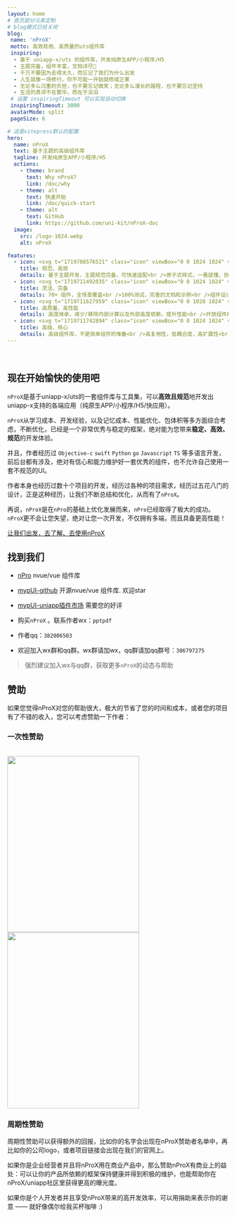 ```yaml
---
layout: home
# 首页部分元素定制
# blog模式已经关闭
blog:
 name: 'nProX'
 motto: 高效易用、高质量的uts组件库
 inspiring:
  - 基于 uniapp-x/uts 的组件库，开发纯原生APP/小程序/H5
  - 主题完备，组件丰富，文档详尽🎨
  - 千万不要因为走得太久，而忘记了我们为什么出发
  - 人生就像一场修行，你不可能一开始就修成正果
  - 无论多么沉重的负担，也不要忘记微笑；无论多么漫长的路程，也不要忘记坚持
  - 生活的真谛不在繁华，而在于淡泊
 # 设置 inspiringTimeout 可以实现自动切换
 inspiringTimeout: 3000
 avatarMode: split
 pageSize: 6

# 这是vitepress默认的配置
hero:
  name: nProX
  text: 基于主题的高级组件库
  tagline: 开发纯原生APP/小程序/H5
  actions:
    - theme: brand
      text: Why nProX?
      link: /doc/why
    - theme: alt
      text: 快速开始
      link: /doc/quick-start
    - theme: alt
      text: GitHub
      link: https://github.com/uni-kit/nProX-doc
  image:
    src: /logo-1024.webp
    alt: nProX

features:
  - icon: <svg t="1719708576521" class="icon" viewBox="0 0 1024 1024" version="1.1" xmlns="http://www.w3.org/2000/svg" p-id="4531" width="48" height="48"><path d="M490.666667 42.666667m20.266666 0l2.133334 0q20.266667 0 20.266666 20.266666l0 172.8q0 20.266667-20.266666 20.266667l-2.133334 0q-20.266667 0-20.266666-20.266667l0-172.8q0-20.266667 20.266666-20.266666Z" fill="#34A4E8" p-id="4532"></path><path d="M490.666667 789.333333m19.2 0l4.266666 0q19.2 0 19.2 19.2l0 153.6q0 19.2-19.2 19.2l-4.266666 0q-19.2 0-19.2-19.2l0-153.6q0-19.2 19.2-19.2Z" fill="#34A4E8" p-id="4533"></path><path d="M981.452427 491.095325m-0.052499 20.053265l-0.005585 2.133326q-0.052499 20.053265-20.105764 20.000765l-173.226073-0.453506q-20.053265-0.052499-20.000765-20.105764l0.005585-2.133326q0.052499-20.053265 20.105764-20.000765l173.226073 0.453506q20.053265 0.052499 20.000765 20.105764Z" fill="#34A4E8" p-id="4534"></path><path d="M256.079836 490.815404m-0.056 20.053255l-0.005957 2.133325q-0.055999 20.053255-20.109255 19.997256l-173.225991-0.48374q-20.053255-0.055999-19.997256-20.109254l0.005958-2.133325q0.055999-20.053255 20.109254-19.997256l173.225992 0.483739q20.053255 0.055999 19.997255 20.109255Z" fill="#34A4E8" p-id="4535"></path><path d="M320 704m-277.333333 0a277.333333 277.333333 0 1 0 554.666666 0 277.333333 277.333333 0 1 0-554.666666 0Z" fill="#34A4E8" opacity=".5" p-id="4536"></path><path d="M512 554.666667a117.333333 117.333333 0 1 1 117.333333-117.333334A117.546667 117.546667 0 0 1 512 554.666667z m0-192a74.666667 74.666667 0 1 0 74.666667 74.666666A74.666667 74.666667 0 0 0 512 362.666667z" fill="#34A4E8" p-id="4537"></path><path d="M661.333333 704a21.333333 21.333333 0 0 1-21.333333-21.333333 128 128 0 0 0-256 0 21.333333 21.333333 0 0 1-42.666667 0 170.666667 170.666667 0 0 1 341.333334 0 21.333333 21.333333 0 0 1-21.333334 21.333333z" fill="#34A4E8" p-id="4538"></path><path d="M512 917.333333a405.333333 405.333333 0 1 1 405.333333-405.333333 405.333333 405.333333 0 0 1-405.333333 405.333333z m0-764.373333A359.04 359.04 0 1 0 871.04 512 359.466667 359.466667 0 0 0 512 152.96z" fill="#34A4E8" p-id="4539"></path></svg>
    title: 规范、高效
    details: 基于主题开发，主题规范完备，可快速适配<br />原子式样式，一看就懂，协作无忧<br />uts/ts强类型，方便调试、理解与协作<br />主题可拓展、可替换，更可一键换肤<br />设计思想明确，越用越快，越用越爽
  - icon: <svg t="1719711492035" class="icon" viewBox="0 0 1024 1024" version="1.1" xmlns="http://www.w3.org/2000/svg" p-id="5580" width="48" height="48"><path d="M635.865 508.731c0-70.695-55.65-128-123.865-128s-123.865 57.305-123.865 128c0 70.656 55.65 128 123.865 128s123.865-57.344 123.865-128zM512 586.713c-41.55 0-75.46-35.053-75.46-77.982 0-42.93 33.87-77.981 75.46-77.981 41.55 0 75.46 35.052 75.46 77.981 0 42.93-33.87 77.982-75.46 77.982z m-179.358-103.07a24.694 24.694 0 0 0-24.221 25.049c0 13.784 10.91 25.009 24.221 25.009a24.694 24.694 0 0 0 24.183-25.01 24.694 24.694 0 0 0-24.183-25.048zM229.14 508.692c0 13.784 10.87 25.009 24.182 25.009a24.694 24.694 0 0 0 24.221-25.01 24.694 24.694 0 0 0-24.221-25.048 24.694 24.694 0 0 0-24.182 25.049z m-30.878 0c0-50.885-40.172-92.357-89.403-92.357s-89.167 41.511-89.167 92.396c0 50.846 40.173 92.357 89.403 92.357s89.167-41.511 89.167-92.357z m-89.206 42.299c-22.567 0-40.96-18.944-40.96-42.3 0-23.354 18.393-42.338 40.96-42.338 22.607 0 40.96 18.984 40.96 42.339s-18.51 42.299-40.96 42.299z m661.622-17.33c13.39 0 24.182-11.145 24.182-24.97a24.615 24.615 0 0 0-24.182-25.048 24.615 24.615 0 0 0-24.221 25.049c0 13.784 10.83 25.009 24.221 25.009z m-79.32 0a24.694 24.694 0 0 0 24.221-24.97 24.694 24.694 0 0 0-24.221-25.048 24.694 24.694 0 0 0-24.183 25.049c0 13.784 10.87 25.009 24.183 25.009z m223.586-117.366c-49.23 0-89.403 41.512-89.403 92.397 0 50.845 40.172 92.357 89.403 92.357s89.364-41.472 89.364-92.318c0-50.885-40.173-92.357-89.403-92.357z m0 134.696c-22.607 0-40.96-18.944-40.96-42.3 0-23.354 18.353-42.338 40.96-42.338 22.567 0 40.96 18.984 40.96 42.339s-18.393 42.299-40.96 42.299zM512 669.066a24.694 24.694 0 0 0-24.222 25.01c0 13.784 10.91 25.008 24.222 25.008a24.694 24.694 0 0 0 24.222-25.009A24.694 24.694 0 0 0 512 669.065z m0 81.92a24.694 24.694 0 0 0-24.222 25.01c0 13.784 10.91 25.008 24.222 25.008a24.694 24.694 0 0 0 24.222-25.009A24.694 24.694 0 0 0 512 750.985z m0 81.92c-49.23 0-89.403 41.511-89.403 92.396 0 50.846 40.172 92.16 89.403 92.16s89.403-41.511 89.403-92.396c0-50.846-40.172-92.16-89.403-92.16z m0 134.498c-22.607 0-40.96-18.983-40.96-42.338s18.353-42.3 40.96-42.3 40.96 18.945 40.96 42.3c0 23.355-18.353 42.338-40.96 42.338z m0-619.008a24.694 24.694 0 0 0 24.222-25.009A24.694 24.694 0 0 0 512 298.338a24.694 24.694 0 0 0-24.222 25.05c0 13.744 10.91 25.008 24.222 25.008z m0-81.92c13.39 0 24.222-11.224 24.222-25.048A24.615 24.615 0 0 0 512 216.418a24.615 24.615 0 0 0-24.222 25.01c0 13.824 10.831 25.009 24.222 25.009z m0-81.96c49.23 0 89.403-41.51 89.403-92.356C601.403 41.275 561.231 0 512 0s-89.403 41.472-89.403 92.357 40.172 92.16 89.403 92.16z m0-134.498c22.607 0 40.96 18.984 40.96 42.339s-18.353 42.338-40.96 42.338-40.96-18.983-40.96-42.338S489.393 50.018 512 50.018zM368.128 622.12a25.6 25.6 0 0 0 0 35.447c9.492 9.846 24.812 9.846 34.304 0a25.6 25.6 0 0 0 0-35.447 23.67 23.67 0 0 0-34.265 0z m-38.912 100.51c13.39 0 24.182-11.185 24.182-25.01a24.615 24.615 0 0 0-24.182-25.009 24.615 24.615 0 0 0-24.222 25.01c0 13.784 10.831 25.009 24.222 25.009zM163.958 737.83a94.444 94.444 0 0 0 0 130.521c34.895 36.076 91.372 36.076 126.307 0a94.444 94.444 0 0 0 0-130.52 87.591 87.591 0 0 0-126.307 0z m92.003 95.311a39.857 39.857 0 0 1-57.699 0 43.166 43.166 0 0 1 0-59.628 39.857 39.857 0 0 1 57.699 0 43.166 43.166 0 0 1 0 59.628z m438.823-488.29c13.39 0 24.222-11.225 24.222-25.01a24.615 24.615 0 0 0-24.222-25.048 24.615 24.615 0 0 0-24.182 25.048c0 13.785 10.83 25.01 24.182 25.01z m-55.887 57.738c13.391 0 24.222-11.186 24.222-25.01a24.615 24.615 0 0 0-24.222-25.009 24.615 24.615 0 0 0-24.182 25.01c0 13.784 10.83 25.009 24.182 25.009z m221.145-122.96a94.444 94.444 0 0 0 0-130.52 87.237 87.237 0 0 0-126.307 0 94.444 94.444 0 0 0 0 130.52 87.434 87.434 0 0 0 126.307 0z m-92.003-95.31a39.857 39.857 0 0 1 57.699 0 43.166 43.166 0 0 1 0 59.668 39.857 39.857 0 0 1-57.699 0 43.166 43.166 0 0 1 0-59.629z m-73.255 538.348c13.39 0 24.222-11.185 24.222-25.009a24.615 24.615 0 0 0-24.222-25.01 24.615 24.615 0 0 0-24.182 25.01c0 13.785 10.83 25.01 24.182 25.01z m-73.02-100.51a25.6 25.6 0 0 0 0 35.447c9.453 9.846 24.813 9.846 34.266 0a25.6 25.6 0 0 0 0-35.446 23.67 23.67 0 0 0-34.265 0z m111.971 115.713a94.444 94.444 0 0 0 0 130.52c34.895 36.077 91.373 36.077 126.307 0a94.444 94.444 0 0 0 0-130.52 87.591 87.591 0 0 0-126.307 0z m92.2 95.31a39.857 39.857 0 0 1-57.699 0 43.166 43.166 0 0 1 0-59.628 39.857 39.857 0 0 1 57.699 0 43.166 43.166 0 0 1 0 59.629zM385.103 402.59c13.39 0 24.182-11.186 24.182-25.01a24.615 24.615 0 0 0-24.182-25.009 24.615 24.615 0 0 0-24.222 25.01c0 13.784 10.831 25.009 24.222 25.009z m-55.926-57.738c13.39 0 24.221-11.225 24.221-25.01a24.615 24.615 0 0 0-24.182-25.048 24.615 24.615 0 0 0-24.222 25.048c0 13.785 10.831 25.01 24.222 25.01z m-38.912-65.26a94.444 94.444 0 0 0 0-130.521 87.237 87.237 0 0 0-126.307 0 94.444 94.444 0 0 0 0 130.52c34.698 35.84 91.372 35.84 126.307 0z m-92.2-95.311a39.857 39.857 0 0 1 57.699 0 43.166 43.166 0 0 1 0 59.667 39.857 39.857 0 0 1-57.699 0 43.166 43.166 0 0 1 0-59.628z" fill="#F47A40" p-id="5581"></path></svg>
    title: 灵活、完备
    details: 70+ 组件，全场景覆盖<br />100%测试，完善的文档和示例<br />组件设计灵活完备，更开放了所有可配置的属性，可随意定制<br />快速开发与灵活适配把握到位，自由随心所欲<br />更多模板与场景案例，满足各种需求
  - icon: <svg t="1719711627959" class="icon" viewBox="0 0 1028 1024" version="1.1" xmlns="http://www.w3.org/2000/svg" p-id="16263" width="48" height="48"><path d="M186.584663 619.936417c-74.329292 73.189221-193.067256 330.013068-150.543445 371.883627 62.891135 61.917498 274.465819-33.952475 369.990443-129.472939 88.014303-88.010142 121.47996-223.541267 58.61379-271.948509-152.524006-117.456425-278.060787 29.537821-278.060788 29.537821z" fill="#D0000E" opacity=".4" p-id="16264"></path><path d="M367.298378 652.748822c35.254819 33.428209 20.750122 107.89897-32.400481 166.346325-53.150603 58.426551-124.829438 78.71482-160.09674 45.261645-35.254819-33.419888-20.750122-107.890648 32.400481-166.317199 53.154764-58.434873 124.829438-78.689855 160.09674-45.290771z" fill="#D0000E" opacity=".4" p-id="16265"></path><path d="M609.347073 619.262361l8.979098 5.275948s38.51692 135.090076 10.377141 188.993791c-32.433768 62.079771-148.134317 142.721061-198.455547 160.159152-39.873354 13.838962 35.658421-141.410396 0.832169-245.027858l178.267139-109.401033z" fill="#98C2D9" p-id="16266"></path><path d="M635.023632 705.462536s-78.211358 77.341742-195.896629 119.761532c0 0 2.255177-27.11205 1.127589-42.731853-1.127588-15.619803 0-6.96525 0-6.965251l194.76904-70.064428z" fill="#3F3F3F" p-id="16267"></path><path d="M366.923902 389.117836l4.481228-10.576861s-138.214869-19.967883-191.536067 15.544907c-53.33368 35.516952-224.59396 221.053083-86.820141 204.742581 137.786302-16.310503 169.33381-17.820889 169.333811-17.820889l104.541169-191.889738z" fill="#BDE8FF" p-id="16268"></path><path d="M402.56568 790.947047s251.477164-40.934369 455.724604-253.470208c166.163248-172.907974 138.306407-375.957091 122.141533-445.663687 0 0-7.50616-29.271527-41.134089-34.514189C421.676429-23.529565 233.423268 600.571856 233.423268 600.571856s-16.884699 77.258525 41.550174 135.697559c70.455547 70.451386 127.592237 54.677632 127.592238 54.677632z" fill="#98C2D9" p-id="16269"></path><path d="M451.255859 779.538016c-217.091961-25.418587-203.639957-219.226473-203.639957-219.226473h-0.004161c-9.632351 25.168937-14.188473 40.260313-14.188473 40.260313s-16.884699 77.258525 41.550174 135.697559c70.455547 70.451386 127.592237 54.685954 127.592238 54.685953s18.1704-2.966681 48.690179-11.417352z" fill="#3F3F3F" p-id="16270"></path><path d="M939.297728 57.294802C421.676429-23.529565 233.423268 600.571856 233.423268 600.571856s-16.884699 77.258525 41.550174 135.697559a264.650392 264.650392 0 0 0 14.895817 13.78071c41.404544-9.753015 82.900627 19.447778 124.159542 3.819654 315.945259-119.690797 589.499854-485.241621 549.97601-686.018919-6.008257-4.797451-14.0262-8.891721-24.707083-10.556058z" fill="#BDE8FF" p-id="16271"></path><path d="M516.755843 249.259435c-79.775835 78.644085-128.19556 177.464096-105.177778 198.189253 20.042779 23.791698 95.953191-46.181192 174.035562-126.285733 78.361148-80.304262 106.546696-118.571531 85.63014-139.65452-19.797289-21.686311-75.552579-12.216234-154.487924 67.751z" fill="#FFFFFF" p-id="16272"></path><path d="M487.001658 530.7654s-75.594188 154.787504-183.538927 230.115398c0 0-23.5046-14.479732-32.412963-27.898449l215.95189-202.216949z" fill="#3F3F3F" p-id="16273"></path><path d="M483.348438 521.807106c12.224555 12.09973-3.99857 48.328186-77.757826 122.882164-73.763417 74.553977-143.465852 125.18311-155.690407 113.083379-12.228716-12.09973 37.651464-82.338914 111.41072-156.892891 73.763417-74.553977 109.808796-91.164061 122.037513-79.072652z" fill="#BDE8FF" p-id="16274"></path><path d="M483.348438 521.807106c12.224555 12.09973-3.99857 48.328186-77.757826 122.882164-73.763417 74.553977-143.465852 125.18311-155.690407 113.083379-12.228716-12.09973 37.651464-82.338914 111.41072-156.892891 73.763417-74.553977 109.808796-91.164061 122.037513-79.072652z" fill="#BDE8FF" opacity=".23" p-id="16275"></path><path d="M939.31021 57.294802c-110.104216-17.192602-205.295972-2.475701-286.952508 31.326984 43.439196 142.267529 164.349121 250.707408 313.569418 276.175926 41.633391-118.22202 25.418587-225.958717 14.513019-272.988721 0.004161 0-7.501999-29.267367-41.129929-34.514189z" fill="#00C4FF" opacity=".5" p-id="16276"></path></svg>
    title: 高质量、高性能
    details: 高度继承，减少/移除内部计算以及外部高度依赖，提升性能<br />开放组件刷新时机，用户可控，贴合实际生产<br />更少层级嵌套，更少DOM节点，更少计算<br />初始化动画效果，提升用户体验
  - icon: <svg t="1719711742894" class="icon" viewBox="0 0 1024 1024" version="1.1" xmlns="http://www.w3.org/2000/svg" p-id="23329" width="48" height="48"><path d="M511 493c-198.27 0-359 160.73-359 359h718c0-198.27-160.73-359-359-359z" fill="#FF9997" p-id="23330"></path><path d="M942.3 334.81a70.94 70.94 0 0 0-53.85-25A69.48 69.48 0 0 0 846 324.39L724.85 416.9a7.57 7.57 0 0 1-4.75 1.66 8.43 8.43 0 0 1-7.5-4.84L576.46 136.44a70.36 70.36 0 0 0-126.6 0L313.7 413.72a8.4 8.4 0 0 1-7.47 4.84 7.6 7.6 0 0 1-4.74-1.65L180.36 324.4a69.5 69.5 0 0 0-42.48-14.59 70.9 70.9 0 0 0-53.85 25c-13.69 16-19.41 36.47-16.11 57.65l68.26 436.27a71.61 71.61 0 0 0 23.71 43A70.26 70.26 0 0 0 206 889h614.38a70.26 70.26 0 0 0 46.06-17.26 71.62 71.62 0 0 0 23.71-43l14.94-95.46 17.51-111.93 35.82-228.9a70.58 70.58 0 0 0-16.12-57.64z m-811 40.5a9 9 0 0 1 6.54-3.23 7.5 7.5 0 0 1 4.67 1.8l121.2 92.52a70.24 70.24 0 0 0 105.88-25.23l136.17-277.28a7.87 7.87 0 0 1 7.39-4.81 8 8 0 0 1 7.42 4.83l136.15 277.3a70.3 70.3 0 0 0 63.38 39.62 69.58 69.58 0 0 0 42.53-14.43l121.17-92.53a7.47 7.47 0 0 1 4.65-1.79 9 9 0 0 1 6.55 3.23 8.86 8.86 0 0 1 1.89 7.53l-35.81 228.89-17.51 111.95-14.94 95.48a8.58 8.58 0 0 1-8.25 7.57H206a8.59 8.59 0 0 1-8.25-7.6l-68.31-436.28a8.71 8.71 0 0 1 1.9-7.54z" fill="#FF5C50" p-id="23331"></path><path d="M351 664m32 0l256 0q32 0 32 32l0 0q0 32-32 32l-256 0q-32 0-32-32l0 0q0-32 32-32Z" fill="#FF5C50" p-id="23332"></path></svg>
    title: 高级、核心
    details: 高级组件库，不是简单组件的堆叠<br />高复用性，低耦合度，高扩展性<br />高可维护性，高可扩展性，高可定制性<br />跟手抽屉、动态notice、全方位弹窗、自定义swiper、画廊、按需渲染、拖拽等，优秀绝伦，绝无仅有
---
```

<p>&nbsp; </p> 

## 现在开始愉快的使用吧

`nProX`是基于uniapp-x/uts的一套组件库与工具集，可以**高效且规范**地开发出uniapp-x支持的各端应用（纯原生APP/小程序/H5/快应用）。

`nProX`从学习成本、开发经验，以及记忆成本、性能优化、包体积等多方面综合考虑，不断优化，已经是一个非常优秀与稳定的框架，绝对能为您带来**稳定、高效、规范**的开发体验。

并且，作者经历过 `Objective-c` `swift` `Python` `go` `Javascript` `TS` 等多语言开发，前后台都有涉及，绝对有信心和能力维护好一套优秀的组件，也不允许自己使用一套不规范的UI。

作者本身也经历过数十个项目的开发，经历过各种的项目需求，经历过五花八门的设计，正是这种经历，让我们不断总结和优化，从而有了`nProX`。

再说，`nProX`是在`nPro`的基础上优化发展而来，`nPro`已经取得了极大的成功。`nProX`更不会让您失望，绝对让您一次开发，不仅拥有多端，而且具备更高性能！

<a href="/doc/why"><a-button type="primary" size="large">让我们出发，去了解、去使用nProX</a-button></a>

## 找到我们

- [nPro](https://ext.dcloud.net.cn/plugin?id=5169) nvue/vue 组件库

- [mypUI-github](https://github.com/wakaryry/mypUI) 开源nvue/vue 组件库. 欢迎star

- [mypUI-uniapp插件市场](https://ext.dcloud.net.cn/plugin?id=2190) 需要您的好评

- 购买`nProX` 。联系作者wx：`pptpdf`

- 作者qq：`382006503`

- 欢迎加入wx群和qq群。wx群请加wx，qq群请加qq群号：`306797275`

> 强烈建议加入wx与qq群，获取更多`nProX`的动态与帮助

## 赞助

<p>如果您觉得nProX对您的帮助很大，极大的节省了您的时间和成本，或者您的项目有了不错的收入，您可以考虑赞助一下作者：</p>

### 一次性赞助
<br />

<div style="display:flex;flex-direction:row;flex-wrap:wrap;">
	<img src="/assets/pay_ali_68.png" style="width:300px;height:400px;"></img>
	<img src="/assets/pay_wx_68.png" style="width:300px;height:400px;"></img>
</div>

### 周期性赞助

周期性赞助可以获得额外的回报，比如你的名字会出现在nProX赞助者名单中，再比如你的公司logo，或者项目链接会出现在我们的官网上。

如果你是企业经营者并且将nProX用在商业产品中，那么赞助nProX有商业上的益处：可以让你的产品所依赖的框架保持健康并得到积极的维护，也能帮助你在nProX/uniapp社区里获得更高的曝光度。

如果你是个人开发者并且享受nProX带来的高开发效率，可以用捐助来表示你的谢意 —— 就好像偶尔给我买杯咖啡 :)

<style>
:root {
  --vp-home-hero-name-color: transparent;
  --vp-home-hero-name-background: -webkit-linear-gradient(120deg, #bd34fe 30%, #41d1ff);

  --vp-home-hero-image-background-image: linear-gradient(-45deg, #bd34fe 50%, #47caff 50%);
  --vp-home-hero-image-filter: blur(44px);

  --vp-c-default-soft: transparent;
}

@media (min-width: 640px) {
  :root {
    --vp-home-hero-image-filter: blur(56px);
  }
}

@media (min-width: 960px) {
  :root {
    --vp-home-hero-image-filter: blur(68px);
  }
}
</style>
